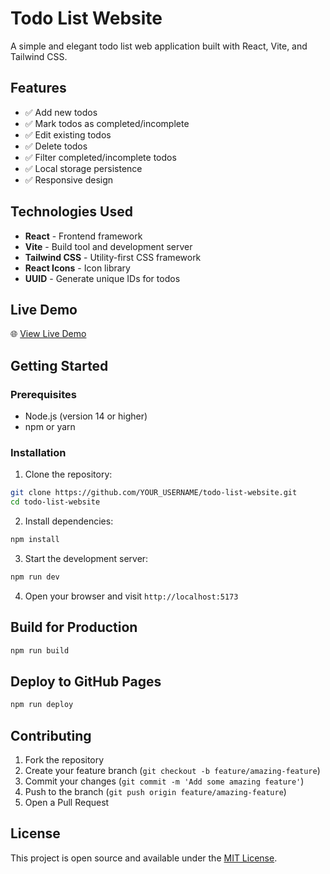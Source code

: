 # Todo List Website

A simple and elegant todo list web application built with React, Vite, and Tailwind CSS.

## Features

- ✅ Add new todos
- ✅ Mark todos as completed/incomplete
- ✅ Edit existing todos
- ✅ Delete todos
- ✅ Filter completed/incomplete todos
- ✅ Local storage persistence
- ✅ Responsive design

## Technologies Used

- **React** - Frontend framework
- **Vite** - Build tool and development server
- **Tailwind CSS** - Utility-first CSS framework
- **React Icons** - Icon library
- **UUID** - Generate unique IDs for todos

## Live Demo

🌐 [View Live Demo](https://YOUR_USERNAME.github.io/todo-list-website/)

## Getting Started

### Prerequisites

- Node.js (version 14 or higher)
- npm or yarn

### Installation

1. Clone the repository:
```bash
git clone https://github.com/YOUR_USERNAME/todo-list-website.git
cd todo-list-website
```

2. Install dependencies:
```bash
npm install
```

3. Start the development server:
```bash
npm run dev
```

4. Open your browser and visit `http://localhost:5173`

## Build for Production

```bash
npm run build
```

## Deploy to GitHub Pages

```bash
npm run deploy
```

## Contributing

1. Fork the repository
2. Create your feature branch (`git checkout -b feature/amazing-feature`)
3. Commit your changes (`git commit -m 'Add some amazing feature'`)
4. Push to the branch (`git push origin feature/amazing-feature`)
5. Open a Pull Request

## License

This project is open source and available under the [MIT License](LICENSE).
